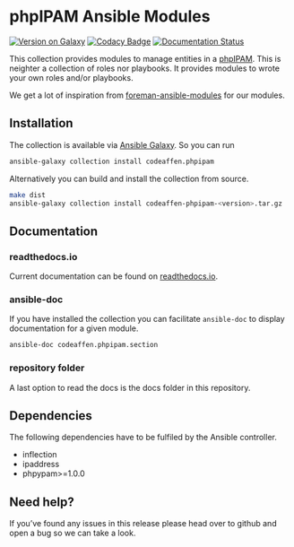 # phpIPAM Ansible Modules

[![Version on Galaxy](https://img.shields.io/badge/dynamic/json?style=flat&label=galaxy&prefix=v&url=https://galaxy.ansible.com/api/v2/collections/codeaffen/phpipam/&query=latest_version.version)](https://galaxy.ansible.com/codeaffen/phpipam)
[![Codacy Badge](https://app.codacy.com/project/badge/Grade/0372c2bb95e845ce96fa5d4cf13ca1ca)](https://www.codacy.com/gh/codeaffen/phpipam-ansible-modules/dashboard?utm_source=github.com&amp;utm_medium=referral&amp;utm_content=codeaffen/phpipam-ansible-modules&amp;utm_campaign=Badge_Grade)
[![Documentation Status](https://readthedocs.org/projects/phpipam-ansible-modules/badge/?version=develop)](https://phpipam-ansible-modules.readthedocs.io/en/develop/?badge=develop)

This collection provides modules to manage entities in a [phpIPAM](https://phpipam.net/). This is neighter a collection of roles nor playbooks. It provides modules to wrote your own roles and/or playbooks.

We get a lot of inspiration from [foreman-ansible-modules](https://galaxy.ansible.com/theforeman/foreman) for our modules.

## Installation

The collection is available via [Ansible Galaxy](https://galaxy.ansible.com/codeaffen/phpipam). So you can run

```bash
ansible-galaxy collection install codeaffen.phpipam
```

Alternatively you can build and install the collection from source.

```bash
make dist
ansible-galaxy collection install codeaffen-phpipam-<version>.tar.gz
```

## Documentation

### readthedocs.io

Current documentation can be found on [readthedocs.io](https://phpipam-ansible-modules.readthedocs.io/en/develop/).

### ansible-doc

If you have installed the collection you can facilitate `ansible-doc` to display documentation for a given module.

```bash
ansible-doc codeaffen.phpipam.section
```

### repository folder

A last option to read the docs is the docs folder in this repository.

## Dependencies

The following dependencies have to be fulfiled by the Ansible controller.

* inflection
* ipaddress
* phpypam>=1.0.0

## Need help?

If you’ve found any issues in this release please head over to github and open a bug so we can take a look.
